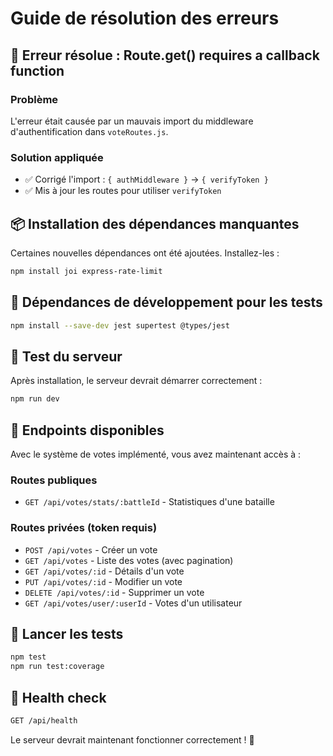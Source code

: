# Guide de résolution des erreurs

## 🚨 Erreur résolue : Route.get() requires a callback function

### Problème
L'erreur était causée par un mauvais import du middleware d'authentification dans `voteRoutes.js`.

### Solution appliquée
- ✅ Corrigé l'import : `{ authMiddleware }` → `{ verifyToken }`
- ✅ Mis à jour les routes pour utiliser `verifyToken`

## 📦 Installation des dépendances manquantes

Certaines nouvelles dépendances ont été ajoutées. Installez-les :

```bash
npm install joi express-rate-limit
```

## 🔧 Dépendances de développement pour les tests

```bash
npm install --save-dev jest supertest @types/jest
```

## 🎯 Test du serveur

Après installation, le serveur devrait démarrer correctement :

```bash
npm run dev
```

## 📍 Endpoints disponibles

Avec le système de votes implémenté, vous avez maintenant accès à :

### Routes publiques
- `GET /api/votes/stats/:battleId` - Statistiques d'une bataille

### Routes privées (token requis)
- `POST /api/votes` - Créer un vote
- `GET /api/votes` - Liste des votes (avec pagination)
- `GET /api/votes/:id` - Détails d'un vote
- `PUT /api/votes/:id` - Modifier un vote  
- `DELETE /api/votes/:id` - Supprimer un vote
- `GET /api/votes/user/:userId` - Votes d'un utilisateur

## 🧪 Lancer les tests

```bash
npm test
npm run test:coverage
```

## 🔗 Health check

```bash
GET /api/health
```

Le serveur devrait maintenant fonctionner correctement ! 🎉
